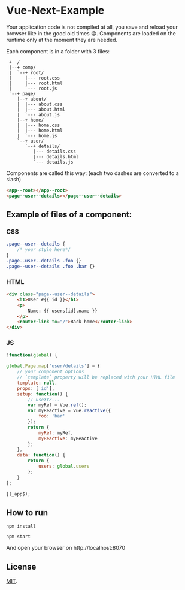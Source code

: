# Vue-Next-Example

Your application code is not compiled at all, you save and reload your browser like in the good old times 😁. Components are loaded on the runtime only at the moment they are needed.

Each component is in a folder with 3 files:

```
 +  /
 |--+ comp/
 |  `--+ root/
 |     |--- root.css
 |     |--- root.html
 |     `--- root.js
 `--+ page/
    |--+ about/
    |  |--- about.css
    |  |--- about.html
    |  `--- about.js
    |--+ home/
    |  |--- home.css
    |  |--- home.html
    |  `--- home.js
    `--+ user/
       `--+ details/
          |--- details.css
          |--- details.html
          `--- details.js
```

Components are called this way:
(each two dashes are converted to a slash)

```html
<app--root></app--root>
<page--user--details></page--user--details>
```

## Example of files of a component:

### CSS

```css
.page--user--details {
	/* your style here*/
}
.page--user--details .foo {}
.page--user--details .foo .bar {}
```

### HTML

```html
<div class="page--user--details">
	<h1>User #{{ id }}</h1>
	<p>
		Name: {{ users[id].name }}
	</p>
	<router-link to="/">Back home</router-link>
</div>
```

### JS

```javascript
!function(global) {

global.Page.map['user/details'] = {
	// your component options
	// `template` property will be replaced with your HTML file
	template: null,
	props: ['id'],
	setup: function() {
		// useXYZ...
		var myRef = Vue.ref();
		var myReactive = Vue.reactive({
			foo: 'bar'
		});
		return {
			myRef: myRef,
			myReactive: myReactive
		};
	},
	data: function() {
		return {
			users: global.users
		};
	}
};

}(_app$);
```

## How to run

```
npm install

npm start
```

And open your browser on http://localhost:8070

## License

[MIT](LICENSE).
